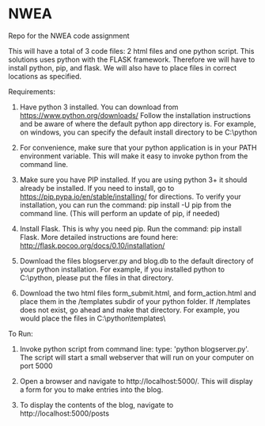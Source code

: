 # NWEA
Repo for the NWEA code assignment

This will have a total of 3 code files: 2 html files  and one python script. This solutions uses python with the FLASK framework. Therefore we will have to install python, pip, and flask. We will also have to place files in correct locations as specified. 


Requirements:

1. Have python 3 installed. You can download from https://www.python.org/downloads/
  Follow the installation instructions and be aware of where the default python app directory is. For example, on windows, you can specify   the default install directory to be C:\python
  
2. For convenience, make sure that your python application is in your PATH environment variable. This will make it easy to invoke python from the command line.  
  
3. Make sure you have PIP installed. If you are using python 3+ it should already be installed. If you need to install, go to https://pip.pypa.io/en/stable/installing/  for directions. To verify your installation, you can run the command: pip install -U pip from the command line. (This will perform an update of pip, if needed)

4. Install Flask. This is why you need pip. Run the command: pip install Flask. More detailed instructions are found here: http://flask.pocoo.org/docs/0.10/installation/

5. Download the files blogserver.py and blog.db to the default directory of your python installation. For example, if you installed python to C:\python, please put the files in that directory.

6. Download the two html files form_submit.html, and form_action.html and place them in the /templates subdir of your python folder. If /templates does not exist, go ahead and make that directory. For example, you would place the files in C:\python\templates\ 


To Run:
1. Invoke python script from command line: type: 'python blogserver.py'. The script will start a small webserver that will run on your computer on port 5000 

2. Open a browser and navigate to http://localhost:5000/. This will display a form for you to make entries into the blog.

3. To display the contents of the blog, navigate to http://localhost:5000/posts

